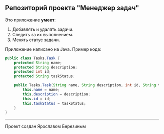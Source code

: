 ## Репозиторий проекта "Менеджер задач"

Это приложение **умеет**:
1. Добавлять и удалять задачи.
2. Следить за их выполнением.
3. Менять статус задачи.

Приложение написано на Java. Пример кода:
```java
public class Tasks.Task {
    protected String name;
    protected String description;
    protected int id;
    protected String taskStatus;

    public Tasks.Task(String name, String description, int id, String taskStatus) {
        this.name = name;
        this.description = description;
        this.id = id;
        this.taskStatus = taskStatus;
    }
}
```
------
Проект создан Ярославом Березиным
